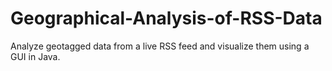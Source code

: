 # Geographical-Analysis-of-RSS-Data
Analyze geotagged data from a live RSS feed and visualize them using a GUI in Java.
